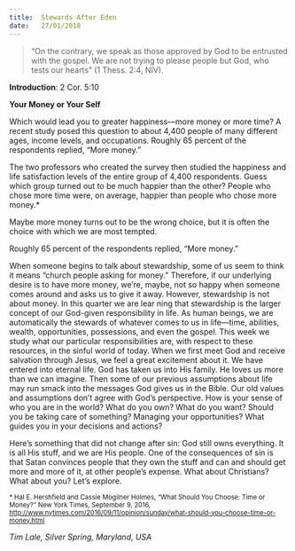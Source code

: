```yaml
---
title:  Stewards After Eden
date:   27/01/2018
---
```


> <p></p>
> “On the contrary, we speak as those approved by God to be entrusted with the gospel. We are not trying to please people but God, who tests our hearts” (1 Thess. 2:4, NIV).

**Introduction**: 2 Cor. 5:10

**Your Money or Your Self**

Which would lead you to greater happiness—more money or more time? A recent study posed this question to about 4,400 people of many different ages, income levels, and occupations. Roughly 65 percent of the respondents replied, “More money.”

The two professors who created the survey then studied the happiness and life satisfaction levels of the entire group of 4,400 respondents. Guess which group turned out to be much happier than the other? People who chose more time were, on average, happier than people who chose more money.*

Maybe more money turns out to be the wrong choice, but it is often the choice with which we are most tempted.

Roughly 65 percent of the respondents replied, “More money.”

When someone begins to talk about stewardship, some of us seem to think it means “church people asking for money.” Therefore, if our underlying desire is to have more money, we’re, maybe, not so happy when someone comes around and asks us to give it away. However, stewardship is not about money. In this quarter we are lear ning that stewardship is the larger concept of our God-given responsibility in life. As human beings, we are automatically the stewards of whatever comes to us in life—time, abilities, wealth, opportunities, possessions, and even the gospel. This week we study what our particular responsibilities are, with respect to these resources, in the sinful world of today. When we first meet God and receive salvation through Jesus, we feel a great excitement about it. We have entered into eternal life. God has taken us into His family. He loves us more than we can imagine. Then some of our previous assumptions about life may run smack into the messages God gives us in the Bible. Our old values and assumptions don’t agree with God’s perspective. How is your sense of who you are in the world? What do you own? What do you want? Should you be taking care of something? Managing your opportunities? What guides you in your decisions and actions?

Here’s something that did not change after sin: God still owns everything. It is all His stuff, and we are His people. One of the consequences of sin is that Satan convinces people that they own the stuff and can and should get more and more of it, at other people’s expense. What about Christians? What about you? Let’s explore.

<sup>* Hal E. Hershfield and Cassie Mogilner Holmes, “What Should You Choose: Time or Money?” New York Times, September 9, 2016, http://www.nytimes.com/2016/09/11/opinion/sunday/what-should-you-choose-time-or-money.html</sup>

_Tim Lale, Silver Spring, Maryland, USA_